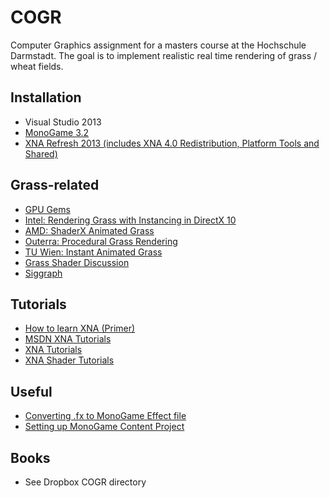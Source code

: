 COGR
====
Computer Graphics assignment for a masters course at the Hochschule Darmstadt. The goal is to implement realistic real time rendering of grass / wheat fields.

## Installation
- Visual Studio 2013
- [MonoGame 3.2](http://www.monogame.net/downloads/)
- [XNA Refresh 2013 (includes XNA 4.0 Redistribution, Platform Tools and Shared)](https://msxna.codeplex.com/releases/view/117230)

## Grass-related
* [GPU Gems](http://http.developer.nvidia.com/GPUGems/gpugems_ch07.html)
* [Intel: Rendering Grass with Instancing in DirectX 10](https://software.intel.com/en-us/articles/rendering-grass-with-instancing-in-directx-10/)
* [AMD: ShaderX Animated Grass](http://developer.amd.com/wordpress/media/2012/10/ShaderX_AnimatedGrass.pdf)
* [Outerra: Procedural Grass Rendering](http://outerra.blogspot.cz/2012/05/procedural-grass-rendering.html)
* [TU Wien: Instant Animated Grass](http://www.cg.tuwien.ac.at/research/publications/2007/Habel_2007_IAG/)
* [Grass Shader Discussion](http://www.garagegames.com/community/forums/viewthread/74768)
* [Siggraph](http://www.siggraph.org/s2006/main.php?f=conference&p=sketches&s=6)

## Tutorials
* [How to learn XNA (Primer)](http://gamedevelopment.tutsplus.com/articles/how-to-learn-xna--gamedev-150)
* [MSDN XNA Tutorials](http://msdn.microsoft.com/en-us/library/bb203897%28v=xnagamestudio.31%29.aspx)
* [XNA Tutorials](http://www.catalinzima.com/xna/tutorials/)
* [XNA Shader Tutorials](http://digitalerr0r.wordpress.com/2011/12/12/xna-4-0-shader-programming-1intro-to-hlsl-ambient-light/)

## Useful
* [Converting .fx to MonoGame Effect file](http://stackoverflow.com/questions/23733470/monogame-and-fx-files)
* [Setting up MonoGame Content Project](http://rbwhitaker.wikidot.com/monogame-managing-content)

## Books
* See Dropbox COGR directory
